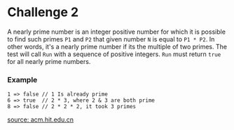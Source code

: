 # Challenge 2

A nearly prime number is an integer positive number for
which it is possible to find such primes `P1` and `P2`
that given number `N` is equal to `P1 * P2`. In other
words, it's a nearly prime number if its the multiple of
two primes. The test will call `Run` with a sequence of
positive integers. `Run` must return `true` for all nearly
prime numbers.

### Example

```
1 => false // 1 Is already prime
6 => true  // 2 * 3, where 2 & 3 are both prime
8 => false // 2 * 2 * 2, it took 3 primes
```

[source: acm.hit.edu.cn](http://acm.hit.edu.cn/judge/show.php?Proid=1015)
